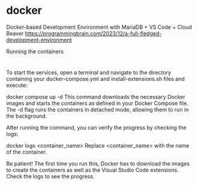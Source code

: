 # docker


Docker-based Development Environment with MariaDB + VS Code + Cloud Beaver
https://programmingbrain.com/2023/12/a-full-fledged-development-environment

Running the containers
#
To start the services, open a terminal and navigate to the directory containing your docker-compose.yml and install-extensions.sh files and execute:

docker compose up -d
This command downloads the necessary Docker images and starts the containers as defined in your Docker Compose file. The -d flag runs the containers in detached mode, allowing them to run in the background.

After running the command, you can verify the progress by checking the logs:

docker logs <container_name>
Replace <container_name> with the name of the container.

Be patient! The first time you run this, Docker has to download the images to create the containers as well as the Visual Studio Code extensions. Check the logs to see the progress.
